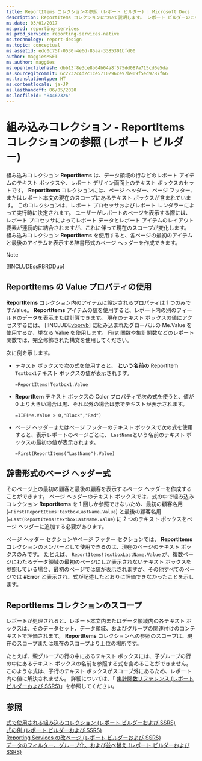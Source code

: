 ```yaml
---
title: ReportItems コレクションの参照 (レポート ビルダー) | Microsoft Docs
description: ReportItems コレクションについて説明します。 レポート ビルダーのこれらのテキスト ボックスは、ページ ヘッダー、ページ フッター、またはレポート本文の現在のスコープに含まれています。
ms.date: 03/01/2017
ms.prod: reporting-services
ms.prod_service: reporting-services-native
ms.technology: report-design
ms.topic: conceptual
ms.assetid: edc0c75f-0530-4e6d-85aa-3385301bfd00
author: maggiesMSFT
ms.author: maggies
ms.openlocfilehash: dbb13f8e3ce8b64b64a8f575dd087a715cd6e5da
ms.sourcegitcommit: 6c2232c4d2c1ce5710296ce97b909f5ed9787f66
ms.translationtype: HT
ms.contentlocale: ja-JP
ms.lasthandoff: 06/05/2020
ms.locfileid: "84462326"
---
```

# <a name="built-in-collections---reportitems-collection-references-report-builder"></a>組み込みコレクション - ReportItems コレクションの参照 (レポート ビルダー)
  組み込みコレクション **ReportItems** は、データ領域の行などのレポート アイテムのテキスト ボックスや、レポート デザイン画面上のテキスト ボックスのセットです。 **ReportItems** コレクションには、ページ ヘッダー、ページ フッター、またはレポート本文の現在のスコープにあるテキスト ボックスが含まれています。 このコレクションは、レポート プロセッサおよびレポート レンダラーによって実行時に決定されます。 ユーザーがレポートのページを表示する際には、レポート プロセッサによってレポート データとレポート アイテムのレイアウト要素が連続的に結合されますが、これに伴って現在のスコープが変化します。 組み込みコレクション **ReportItems** を使用すると、各ページの最初のアイテムと最後のアイテムを表示する辞書形式のページ ヘッダーを作成できます。  
  
> [!NOTE]  
>  [!INCLUDE[ssRBRDDup](../../includes/ssrbrddup-md.md)]  
  
## <a name="using-the-reportitems-value-property"></a>ReportItems の Value プロパティの使用  
 **ReportItems** コレクション内のアイテムに設定されるプロパティは 1 つのみです:Value。 **ReportItems** アイテムの値を使用すると、レポート内の別のフィールドのデータを表示または計算できます。 現在のテキスト ボックスの値にアクセスするには、 [!INCLUDE[vbprvb](../../includes/vbprvb-md.md)] に組み込まれたグローバルの Me.Value を使用するか、単なる Value を使用します。 First 関数や集計関数などのレポート関数では、完全修飾された構文を使用してください。  
  
 次に例を示します。  
  
-   テキスト ボックスで次の式を使用すると、 **という名前の** ReportItem `Textbox1`テキスト ボックスの値が表示されます。  
  
     `=ReportItems!Textbox1.Value`  
  
-   **ReportItem** テキスト ボックスの Color プロパティで次の式を使うと、値が 0 より大きい場合は黒、それ以外の場合は赤でテキストが表示されます。  
  
     `=IIF(Me.Value > 0,"Black","Red")`  
  
-   ページ ヘッダーまたはページ フッターのテキスト ボックスで次の式を使用すると、表示レポートのページごとに、 `LastName`という名前のテキスト ボックスの最初の値が表示されます。  
  
     `=First(ReportItems("LastName").Value)`  
  
## <a name="dictionary-style-page-header-expressions"></a>辞書形式のページ ヘッダー式  
 そのページ上の最初の顧客と最後の顧客を表示するページ ヘッダーを作成することができます。 ページ ヘッダーのテキスト ボックスでは、式の中で組み込みコレクション **ReportItems** を 1 回しか参照できないため、最初の顧客名用 (`=First(ReportItems!textboxLastName.Value`) と最後の顧客名用 (`=Last(ReportItems!textboxLastName.Value`) に 2 つのテキスト ボックスをページ ヘッダーに追加する必要があります。  
  
 ページ ヘッダー セクションやページ フッター セクションでは、 **ReportItems** コレクションのメンバーとして使用できるのは、現在のページのテキスト ボックスのみです。 たとえば、 `ReportItems!textboxLastName.Value` が、複数ページにわたるデータ領域の最初のページにしか表示されないテキスト ボックスを参照している場合、最初のページでは値が表示されますが、その他すべてのページでは **#Error** と表示され、式が記述したとおりに評価できなかったことを示します。  
  
## <a name="scope-for-the-reportitems-collection"></a>ReportItems コレクションのスコープ  
 レポートが処理されると、レポート本文内またはデータ領域内の各テキスト ボックスは、そのデータセット、データ領域、およびグループの関連付けのコンテキストで評価されます。 **ReportItems** コレクションへの参照のスコープは、現在のスコープまたは現在のスコープより上位の場所です。  
  
 たとえば、親グループの行の中にあるテキスト ボックスには、子グループの行の中にあるテキスト ボックスの名前を参照する式を含めることができません。 このような式は、子行のテキスト ボックスがスコープ外にあるため、レポート内の値に解決されません。 詳細については、「 [集計関数リファレンス (レポート ビルダーおよび SSRS)](../../reporting-services/report-design/report-builder-functions-aggregate-functions-reference.md)」を参照してください。  
  
## <a name="see-also"></a>参照  
 [式で使用される組み込みコレクション (レポート ビルダーおよび SSRS)](../../reporting-services/report-design/built-in-collections-in-expressions-report-builder.md)   
 [式の例 (レポート ビルダーおよび SSRS)](../../reporting-services/report-design/expression-examples-report-builder-and-ssrs.md)   
 [Reporting Services の改ページ &#40;レポート ビルダーおよび SSRS&#41;](../../reporting-services/report-design/pagination-in-reporting-services-report-builder-and-ssrs.md)   
 [データのフィルター、グループ化、および並べ替え &#40;レポート ビルダーおよび SSRS&#41;](../../reporting-services/report-design/filter-group-and-sort-data-report-builder-and-ssrs.md)  
  
  
